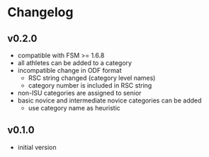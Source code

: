 # Changelog

## v0.2.0
- compatible with FSM >= 1.6.8
- all athletes can be added to a category
- incompatible change in ODF format
    - RSC string changed (category level names)
    - category number is included in RSC string
- non-ISU categories are assigned to senior
- basic novice and intermediate novice categories can be added 
    - use category name as heuristic

## v0.1.0
- initial version
